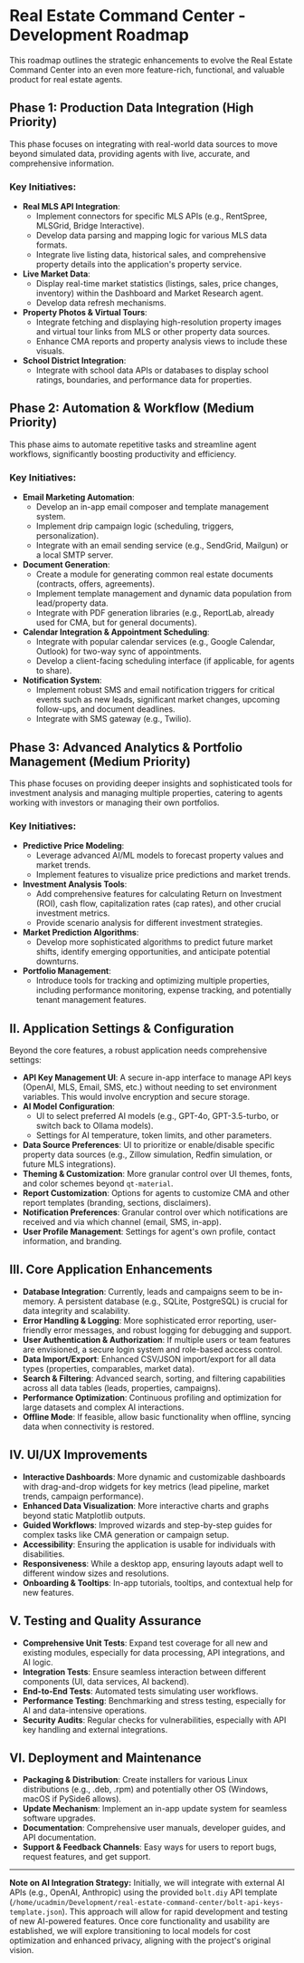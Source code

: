 # Real Estate Command Center - Development Roadmap

This roadmap outlines the strategic enhancements to evolve the Real Estate Command Center into an even more feature-rich, functional, and valuable product for real estate agents.

## Phase 1: Production Data Integration (High Priority)

This phase focuses on integrating with real-world data sources to move beyond simulated data, providing agents with live, accurate, and comprehensive information.

### Key Initiatives:

*   **Real MLS API Integration**:
    *   Implement connectors for specific MLS APIs (e.g., RentSpree, MLSGrid, Bridge Interactive).
    *   Develop data parsing and mapping logic for various MLS data formats.
    *   Integrate live listing data, historical sales, and comprehensive property details into the application's property service.
*   **Live Market Data**:
    *   Display real-time market statistics (listings, sales, price changes, inventory) within the Dashboard and Market Research agent.
    *   Develop data refresh mechanisms.
*   **Property Photos & Virtual Tours**:
    *   Integrate fetching and displaying high-resolution property images and virtual tour links from MLS or other property data sources.
    *   Enhance CMA reports and property analysis views to include these visuals.
*   **School District Integration**:
    *   Integrate with school data APIs or databases to display school ratings, boundaries, and performance data for properties.

## Phase 2: Automation & Workflow (Medium Priority)

This phase aims to automate repetitive tasks and streamline agent workflows, significantly boosting productivity and efficiency.

### Key Initiatives:

*   **Email Marketing Automation**:
    *   Develop an in-app email composer and template management system.
    *   Implement drip campaign logic (scheduling, triggers, personalization).
    *   Integrate with an email sending service (e.g., SendGrid, Mailgun) or a local SMTP server.
*   **Document Generation**:
    *   Create a module for generating common real estate documents (contracts, offers, agreements).
    *   Implement template management and dynamic data population from lead/property data.
    *   Integrate with PDF generation libraries (e.g., ReportLab, already used for CMA, but for general documents).
*   **Calendar Integration & Appointment Scheduling**:
    *   Integrate with popular calendar services (e.g., Google Calendar, Outlook) for two-way sync of appointments.
    *   Develop a client-facing scheduling interface (if applicable, for agents to share).
*   **Notification System**:
    *   Implement robust SMS and email notification triggers for critical events such as new leads, significant market changes, upcoming follow-ups, and document deadlines.
    *   Integrate with SMS gateway (e.g., Twilio).

## Phase 3: Advanced Analytics & Portfolio Management (Medium Priority)

This phase focuses on providing deeper insights and sophisticated tools for investment analysis and managing multiple properties, catering to agents working with investors or managing their own portfolios.

### Key Initiatives:

*   **Predictive Price Modeling**:
    *   Leverage advanced AI/ML models to forecast property values and market trends.
    *   Implement features to visualize price predictions and market trends.
*   **Investment Analysis Tools**:
    *   Add comprehensive features for calculating Return on Investment (ROI), cash flow, capitalization rates (cap rates), and other crucial investment metrics.
    *   Provide scenario analysis for different investment strategies.
*   **Market Prediction Algorithms**:
    *   Develop more sophisticated algorithms to predict future market shifts, identify emerging opportunities, and anticipate potential downturns.
*   **Portfolio Management**:
    *   Introduce tools for tracking and optimizing multiple properties, including performance monitoring, expense tracking, and potentially tenant management features.

## II. Application Settings & Configuration

Beyond the core features, a robust application needs comprehensive settings:

*   **API Key Management UI**: A secure in-app interface to manage API keys (OpenAI, MLS, Email, SMS, etc.) without needing to set environment variables. This would involve encryption and secure storage.
*   **AI Model Configuration**:
    *   UI to select preferred AI models (e.g., GPT-4o, GPT-3.5-turbo, or switch back to Ollama models).
    *   Settings for AI temperature, token limits, and other parameters.
*   **Data Source Preferences**: UI to prioritize or enable/disable specific property data sources (e.g., Zillow simulation, Redfin simulation, or future MLS integrations).
*   **Theming & Customization**: More granular control over UI themes, fonts, and color schemes beyond `qt-material`.
*   **Report Customization**: Options for agents to customize CMA and other report templates (branding, sections, disclaimers).
*   **Notification Preferences**: Granular control over which notifications are received and via which channel (email, SMS, in-app).
*   **User Profile Management**: Settings for agent's own profile, contact information, and branding.

## III. Core Application Enhancements

*   **Database Integration**: Currently, leads and campaigns seem to be in-memory. A persistent database (e.g., SQLite, PostgreSQL) is crucial for data integrity and scalability.
*   **Error Handling & Logging**: More sophisticated error reporting, user-friendly error messages, and robust logging for debugging and support.
*   **User Authentication & Authorization**: If multiple users or team features are envisioned, a secure login system and role-based access control.
*   **Data Import/Export**: Enhanced CSV/JSON import/export for all data types (properties, comparables, market data).
*   **Search & Filtering**: Advanced search, sorting, and filtering capabilities across all data tables (leads, properties, campaigns).
*   **Performance Optimization**: Continuous profiling and optimization for large datasets and complex AI interactions.
*   **Offline Mode**: If feasible, allow basic functionality when offline, syncing data when connectivity is restored.

## IV. UI/UX Improvements

*   **Interactive Dashboards**: More dynamic and customizable dashboards with drag-and-drop widgets for key metrics (lead pipeline, market trends, campaign performance).
*   **Enhanced Data Visualization**: More interactive charts and graphs beyond static Matplotlib outputs.
*   **Guided Workflows**: Improved wizards and step-by-step guides for complex tasks like CMA generation or campaign setup.
*   **Accessibility**: Ensuring the application is usable for individuals with disabilities.
*   **Responsiveness**: While a desktop app, ensuring layouts adapt well to different window sizes and resolutions.
*   **Onboarding & Tooltips**: In-app tutorials, tooltips, and contextual help for new features.

## V. Testing and Quality Assurance

*   **Comprehensive Unit Tests**: Expand test coverage for all new and existing modules, especially for data processing, API integrations, and AI logic.
*   **Integration Tests**: Ensure seamless interaction between different components (UI, data services, AI backend).
*   **End-to-End Tests**: Automated tests simulating user workflows.
*   **Performance Testing**: Benchmarking and stress testing, especially for AI and data-intensive operations.
*   **Security Audits**: Regular checks for vulnerabilities, especially with API key handling and external integrations.

## VI. Deployment and Maintenance

*   **Packaging & Distribution**: Create installers for various Linux distributions (e.g., .deb, .rpm) and potentially other OS (Windows, macOS if PySide6 allows).
*   **Update Mechanism**: Implement an in-app update system for seamless software upgrades.
*   **Documentation**: Comprehensive user manuals, developer guides, and API documentation.
*   **Support & Feedback Channels**: Easy ways for users to report bugs, request features, and get support.

---

**Note on AI Integration Strategy:**
Initially, we will integrate with external AI APIs (e.g., OpenAI, Anthropic) using the provided `bolt.diy` API template (`/home/ucadmin/Development/real-estate-command-center/bolt-api-keys-template.json`). This approach will allow for rapid development and testing of new AI-powered features. Once core functionality and usability are established, we will explore transitioning to local models for cost optimization and enhanced privacy, aligning with the project's original vision.